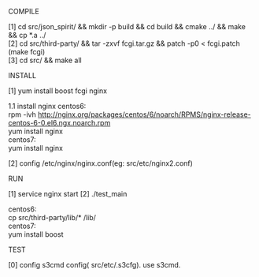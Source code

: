 COMPILE

[1] cd src/json_spirit/ && mkdir -p build && cd build && cmake ../ && make && cp \*.a ../  
[2] cd src/third-party/ && tar -zxvf fcgi.tar.gz && patch -p0 < fcgi.patch (make fcgi)  
[3] cd src/ && make all

INSTALL

[1] yum install boost fcgi nginx

1.1 install nginx
centos6:  
rpm -ivh http://nginx.org/packages/centos/6/noarch/RPMS/nginx-release-centos-6-0.el6.ngx.noarch.rpm  
yum install nginx  
centos7:  
yum install nginx  

[2] config /etc/nginx/nginx.conf(eg: src/etc/nginx2.conf)

RUN

[1] service nginx  start
[2] ./test_main

centos6:  
    cp src/third-party/lib/*   /lib/  
centos7:   
    yum install boost

TEST

[0] config s3cmd config( src/etc/.s3cfg). use s3cmd. 
